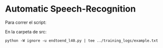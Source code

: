 # Automatic Speech-Recognition

Para correr el script:

En la carpeta de src:

`python -W ignore -u endtoend_l40.py | tee ../training_logs/example.txt`